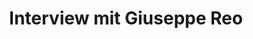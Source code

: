 ---
layout: post
title: Interview mit Giuseppe Reo
protagonist: Giuseppe Reo
permalink: GiuseppeReo
---